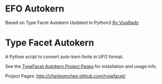 EFO Autokern
===================

Based on Type Facet Autokern
Updated to Python3 [By VivaRado](https://www.vivarado.com)

Type Facet Autokern
===================

A Python script to convert auto-kern fonts in UFO format.

See the [TypeFacet Autokern Project Pages](http://charlesmchen.github.com/typefacet/topics/autokern/index.html) for installation and usage info.

Project Pages: http://charlesmchen.github.com/typefacet/